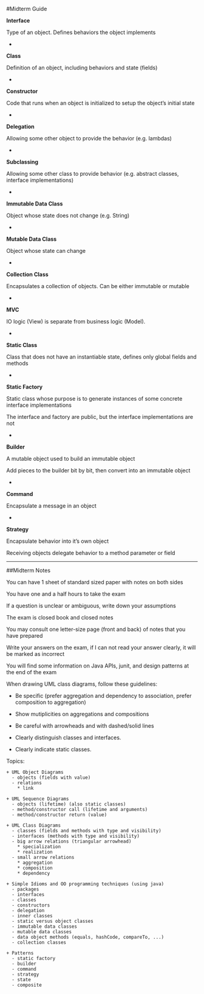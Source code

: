 #Midterm Guide

**Interface**

Type of an object. Defines behaviors the object implements

-

**Class**

Definition of an object, including behaviors and state (fields)

-

**Constructor**

Code that runs when an object is initialized to setup the object’s initial state

-

**Delegation**

Allowing some other object to provide the behavior (e.g. lambdas)

-

**Subclassing**

Allowing some other class to provide behavior (e.g. abstract classes, interface implementations)

-

**Immutable Data Class**

Object whose state does not change (e.g. String)

-

**Mutable Data Class**

Object whose state can change

-

**Collection Class**

Encapsulates a collection of objects. Can be either immutable or mutable

-

**MVC**

IO logic (View) is separate from business logic (Model).

-

**Static Class**

Class that does not have an instantiable state, defines only global fields and methods

-

**Static Factory**

Static class whose purpose is to generate instances of some concrete interface implementations

The interface and factory are public, but the interface implementations are not

-

**Builder**

A mutable object used to build an immutable object

Add pieces to the builder bit by bit, then convert into an immutable object

-

**Command**

Encapsulate a message in an object

-

**Strategy**

Encapsulate behavior into it’s own object

Receiving objects delegate behavior to a method parameter or field

***

##Midterm Notes

You can have 1 sheet of standard sized paper with notes on both sides

You have one and a half hours to take the exam

If a question is unclear or ambiguous, write down your assumptions

The exam is closed book and closed notes

You may consult one letter-size page (front and back) of notes that you have prepared

Write your answers on the exam, if I can not read your answer clearly, it will be marked as incorrect

You will find some information on Java APIs, junit, and design patterns at the end of the exam

When drawing UML class diagrams, follow these guidelines:

- Be specific (prefer aggregation and dependency to association, prefer composition to aggregation)

- Show mutiplicities on aggregations and compositions

- Be careful with arrowheads and with dashed/solid lines

- Clearly distinguish classes and interfaces.

- Clearly indicate static classes.

Topics:

```
+ UML Object Diagrams
  - objects (fields with value)
  - relations
    * link

+ UML Sequence Diagrams
  - objects (lifetime) (also static classes)
  - method/constructor call (lifetime and arguments)
  - method/constructor return (value)

+ UML Class Diagrams
  - classes (fields and methods with type and visibility)
  - interfaces (methods with type and visibility)
  - big arrow relations (triangular arrowhead)
    * specialization
    * realization
  - small arrow relations
    * aggregation
    * composition
    * dependency

+ Simple Idioms and OO programming techniques (using java)
  - packages
  - interfaces
  - classes
  - constructors
  - delegation
  - inner classes
  - static versus object classes
  - immutable data classes
  - mutable data classes
  - data object methods (equals, hashCode, compareTo, ...)
  - collection classes

+ Patterns
  - static factory
  - builder
  - command
  - strategy
  - state
  - composite
```